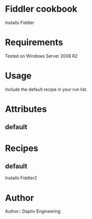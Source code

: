 # Fiddler cookbook

Installs Fiddler

# Requirements

Tested on Windows Server 2008 R2

# Usage

Include the default recipe in your run list.

# Attributes

default
-------



# Recipes

default
-------

Installs Fiddler2

# Author

Author:: Daptiv Engineering
